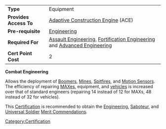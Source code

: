|                        |                                                                                                                                                                                               |
| ---------------------- | --------------------------------------------------------------------------------------------------------------------------------------------------------------------------------------------- |
| **Type**               | Equipment                                                                                                                                                                                     |
| **Provides Access To** | [Adaptive Construction Engine](Adaptive_Construction_Engine.md "wikilink") (ACE)                                                                                                              |
| **Pre-requisite**      | [Engineering](Engineering.md "wikilink")                                                                                                                                                      |
| **Required For**       | [Assault Engineering](Assault_Engineering.md "wikilink"), [Fortification Engineering](Fortification_Engineering.md "wikilink") and [Advanced Engineering](Advanced_Engineering.md "wikilink") |
| **Cert Point Cost**    | 2                                                                                                                                                                                             |

**Combat Engineering**

Allows the deployment of
[Boomers](Adaptive_Construction_Engine.md "wikilink"),
[Mines](Adaptive_Construction_Engine.md "wikilink"),
[Spitfires](Adaptive_Construction_Engine.md "wikilink"), and [Motion
Sensors](Adaptive_Construction_Engine.md "wikilink"). The efficiency of
repairing [MAXes](MAX.md "wikilink"), equipment, and
[vehicles](vehicles.md "wikilink") is increased over that of standard
engineers (repairing 14 instead of 12 for MAXs, 48 instead of 32 for
vehicles).

This [Certification](Certification.md "wikilink") is recommended to obtain
the [Engineering](</Engineering_(Merit)> "wikilink"),
[Saboteur](Saboteur.md "wikilink"), and [Universal
Soldier](Universal_Soldier.md "wikilink") [Merit
Commendations](Merit_Commendation.md "wikilink").

[Category:Certification](Category:Certification.md "wikilink")
